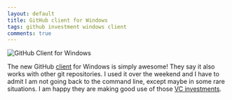 ```yaml
---
layout: default
title: GitHub client for Windows
tags: github investment windows client
comments: true
---
```


![GitHub Client for Windows](/assets/img/git-windows-github-client.png)

The new GitHub [client](http://windows.github.com/) for Windows is simply awesome! They say it also works with other git repositories. I used it over the weekend and I have to admit I am not going back to the command line, except maybe in some rare situations. I am happy they are making good use of those [VC investments](https://www.cnet.com/news/github-raises-100-million-from-andreessen-horowitz/).

